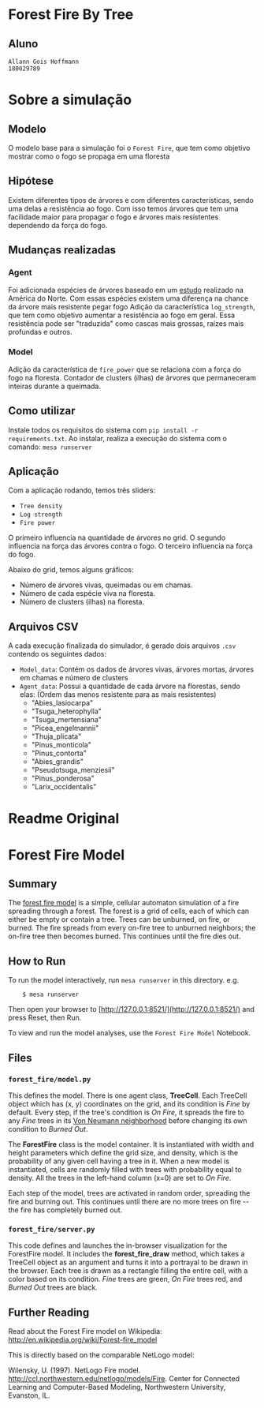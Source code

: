 # Forest Fire By Tree
## Aluno
    Allann Gois Hoffmann
    180029789
 
# Sobre a simulação
## Modelo
O modelo base para a simulação foi o `Forest Fire`, que tem como objetivo mostrar como o fogo se propaga em uma floresta
 
## Hipótese
Existem diferentes tipos de árvores e com diferentes características, sendo uma delas a resistência ao fogo. Com isso temos árvores que tem uma facilidade maior para propagar o fogo e árvores mais resistentes dependendo da força do fogo.
 
## Mudanças realizadas
### Agent
Foi adicionada espécies de árvores baseado em um [estudo](https://www.fs.fed.us/rm/pubs/rmrs_gtr292/1934_starker.pdf) realizado na América do Norte. Com essas espécies existem uma diferença na chance da árvore mais resistente pegar fogo
Adição da característica `log_strength`, que tem como objetivo aumentar a resistência ao fogo em geral. Essa resistência pode ser "traduzida" como cascas mais grossas, raízes mais profundas e outros.
 
### Model
Adição da característica de `fire_power` que se relaciona com a força do fogo na floresta.
Contador de clusters (ilhas) de árvores que permaneceram inteiras durante a queimada.
 
## Como utilizar
Instale todos os requisitos do sistema com `pip install -r requirements.txt`.
Ao instalar, realiza a execução do sistema com o comando: `mesa runserver`
 
## Aplicação
Com a aplicação rodando, temos três sliders:
- `Tree density`
- `Log strength`
- `Fire power`
 
O primeiro influencia na quantidade de árvores no grid.
O segundo influencia na força das árvores contra o fogo.
O terceiro influencia na força do fogo.
 
Abaixo do grid, temos alguns gráficos:
- Número de árvores vivas, queimadas ou em chamas.
- Número de cada espécie viva na floresta.
- Número de clusters (ilhas) na floresta.
 
## Arquivos CSV

A cada execução finalizada do simulador, é gerado dois arquivos `.csv` contendo os seguintes dados:

- `Model_data`: Contém os dados de árvores vivas, árvores mortas, árvores em chamas e número de clusters
- `Agent_data`: Possui a quantidade de cada árvore na florestas, sendo elas:
(Ordem das menos resistente para as mais resistentes)
    - "Abies_lasiocarpa"
    - "Tsuga_heterophylla"
    - "Tsuga_mertensiana"
    - "Picea_engelmannii"
    - "Thuja_plicata"
    - "Pinus_monticola"
    - "Pinus_contorta"
    - "Abies_grandis"
    - "Pseudotsuga_menziesii"
    - "Pinus_ponderosa"
    - "Larix_occidentalis"
           
 
# Readme Original
# Forest Fire Model
 
## Summary
 
The [forest fire model](http://en.wikipedia.org/wiki/Forest-fire_model) is a simple, cellular automaton simulation of a fire spreading through a forest. The forest is a grid of cells, each of which can either be empty or contain a tree. Trees can be unburned, on fire, or burned. The fire spreads from every on-fire tree to unburned neighbors; the on-fire tree then becomes burned. This continues until the fire dies out.
 
## How to Run
 
To run the model interactively, run ``mesa runserver`` in this directory. e.g.
 
```
    $ mesa runserver
```
 
Then open your browser to [http://127.0.0.1:8521/](http://127.0.0.1:8521/) and press Reset, then Run.
 
To view and run the model analyses, use the ``Forest Fire Model`` Notebook.
 
## Files
 
### ``forest_fire/model.py``
 
This defines the model. There is one agent class, **TreeCell**. Each TreeCell object which has (x, y) coordinates on the grid, and its condition is *Fine* by default. Every step, if the tree's condition is *On Fire*, it spreads the fire to any *Fine* trees in its [Von Neumann neighborhood](http://en.wikipedia.org/wiki/Von_Neumann_neighborhood) before changing its own condition to *Burned Out*.
 
The **ForestFire** class is the model container. It is instantiated with width and height parameters which define the grid size, and density, which is the probability of any given cell having a tree in it. When a new model is instantiated, cells are randomly filled with trees with probability equal to density. All the trees in the left-hand column (x=0) are set to *On Fire*.
 
Each step of the model, trees are activated in random order, spreading the fire and burning out. This continues until there are no more trees on fire -- the fire has completely burned out.
 
 
### ``forest_fire/server.py``
 
This code defines and launches the in-browser visualization for the ForestFire model. It includes the **forest_fire_draw** method, which takes a TreeCell object as an argument and turns it into a portrayal to be drawn in the browser. Each tree is drawn as a rectangle filling the entire cell, with a color based on its condition. *Fine* trees are green, *On Fire* trees red, and *Burned Out* trees are black.
 
## Further Reading
 
Read about the Forest Fire model on Wikipedia: http://en.wikipedia.org/wiki/Forest-fire_model
 
This is directly based on the comparable NetLogo model:
 
Wilensky, U. (1997). NetLogo Fire model. http://ccl.northwestern.edu/netlogo/models/Fire. Center for Connected Learning and Computer-Based Modeling, Northwestern University, Evanston, IL.
 
 

